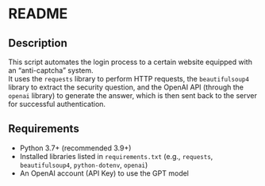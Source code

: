 # README

## Description
This script automates the login process to a certain website equipped with an “anti-captcha” system.  
It uses the `requests` library to perform HTTP requests, the `beautifulsoup4` library to extract the security question, and the OpenAI API (through the `openai` library) to generate the answer, which is then sent back to the server for successful authentication.

## Requirements
- Python 3.7+ (recommended 3.9+)
- Installed libraries listed in `requirements.txt` (e.g., `requests`, `beautifulsoup4`, `python-dotenv`, `openai`)
- An OpenAI account (API Key) to use the GPT model
